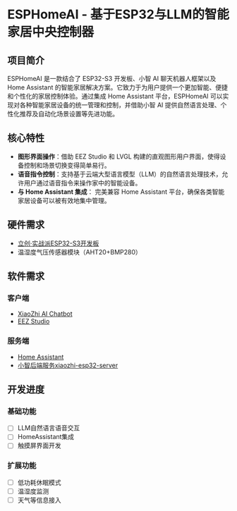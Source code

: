 # ESPHomeAI - 基于ESP32与LLM的智能家居中央控制器

## 项目简介

ESPHomeAI 是一款结合了 ESP32-S3 开发板、小智 AI 聊天机器人框架以及 Home Assistant 的智能家居解决方案。它致力于为用户提供一个更加智能、便捷和个性化的家居控制体验。通过集成 Home Assistant 平台，ESPHomeAI 可以实现对各种智能家居设备的统一管理和控制，并借助小智 AI 提供自然语言处理、个性化推荐及自动化场景设置等先进功能。

## 核心特性

- **图形界面操作**：借助 EEZ Studio 和 LVGL 构建的直观图形用户界面，使得设备控制和场景切换变得简单易行。
- **语音指令控制**：支持基于云端大型语言模型（LLM）的自然语言处理技术，允许用户通过语音指令来操作家中的智能设备。
- **与 Home Assistant 集成**： 完美兼容 Home Assistant 平台，确保各类智能家居设备可以被有效地集中管理。

## 硬件需求

- [立创·实战派ESP32-S3开发板](https://lckfb.com/project/detail/lckfb-esp32-s3-va?param=baseInfo)
- 温湿度气压传感器模块（AHT20+BMP280）

## 软件需求

### 客户端

- [XiaoZhi AI Chatbot](https://github.com/78/xiaozhi-esp32)
- [EEZ Studio](https://www.envox.eu/studio/studio-introduction/)

### 服务端

- [Home Assistant](https://www.home-assistant.io/)
- [小智后端服务xiaozhi-esp32-server](https://github.com/xinnan-tech/xiaozhi-esp32-server)

## 开发进度

### 基础功能

- [ ] LLM自然语言语音交互
- [ ] HomeAssistant集成
- [ ] 触摸屏界面开发

### 扩展功能

- [ ] 低功耗休眠模式
- [ ] 温湿度监测
- [ ] 天气等信息接入
